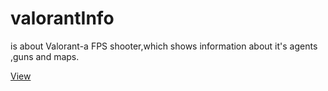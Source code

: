# valorantInfo 
is about Valorant-a FPS shooter,which shows information about it's agents ,guns and maps. 

[View]([https://link-url-here.org](https://valorant-info69.netlify.app)https://valorant-info69.netlify.app)
